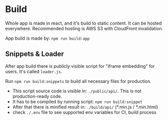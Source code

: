# Build

Whole app is made in react, and it's build to static content. It can be hosted everywhere.
Recommended hosting is AWS S3 with CloudFront invalidation.

App build is made by: `npm run build:app`

## Snippets & Loader

After app build there is publicly visible script for "iframe embedding" for users. It's called `loader.js`.

Run `npm run build:snippets` to build all necessary files for production.

- This script source code is visible in: `./public/api/`. This is not production-ready code.
- It has to be compiled by running script: `npm run build:snippet`
- After that there is minified result in: `./build/api/` (*.min.js / *.min.html)
- check `./.env` file to see supported env variables for CI, build process

